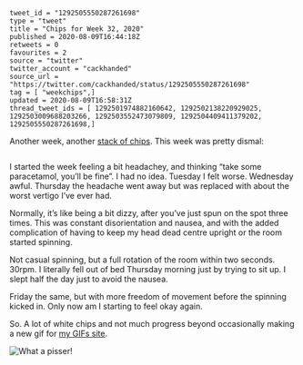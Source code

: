 ```
tweet_id = "1292505550287261698"
type = "tweet"
title = "Chips for Week 32, 2020"
published = 2020-08-09T16:44:18Z
retweets = 0
favourites = 2
source = "twitter"
twitter_account = "cackhanded"
source_url = "https://twitter.com/cackhanded/status/1292505550287261698"
tag = [ "weekchips",]
updated = 2020-08-09T16:58:31Z
thread_tweet_ids = [ 1292501974882160642, 1292502138220929025, 1292503009688203266, 1292503552473079809, 1292504409411379202, 1292505550287261698,]
```

Another week, another [stack of chips](/2020/06/19/my-week-in-poker-chips).
This week was pretty dismal:

<p class='image'><img src='http://mnf.m17s.net/2020/08/09/Ee_j1WwXsAAU9Ha.jpg' alt=''></p>

I started the week feeling a bit headachey, and thinking “take some paracetamol, you’ll be fine”. I had no idea. Tuesday I felt worse. Wednesday awful. Thursday the headache went away but was replaced with about the worst vertigo I’ve ever had.

Normally, it’s like being a bit dizzy, after you’ve just spun on the spot three times. This was constant disorientation and nausea, and with the added complication of having to keep my head dead centre upright or the room started spinning.

Not casual spinning, but a full rotation of the room within two seconds. 30rpm. I literally fell out of bed Thursday morning just by trying to sit up. I slept half the day just to avoid the nausea.

Friday the same, but with more freedom of movement before the spinning kicked in. Only now am I starting to feel okay again.

So. A lot of white chips and not much progress beyond occasionally making a new gif for [my GIFs site](http://gifs.cackhanded.net).

<p class='image'><img src='http://gifs.cackhanded.net/airplane/what-a-pisser.gif' alt='What a pisser!'></p>
